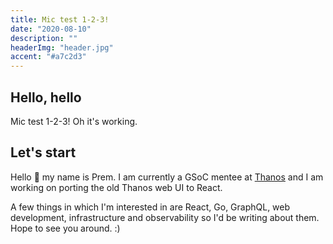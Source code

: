 ```yaml
---
title: Mic test 1-2-3!
date: "2020-08-10"
description: ""
headerImg: "header.jpg"
accent: "#a7c2d3"
---
```


## Hello, hello

Mic test 1-2-3! Oh it's working.

## Let's start

Hello 👋 my name is Prem. I am currently a GSoC mentee at [Thanos](https://thanos.io) and I am working on porting the old Thanos web UI to React.

A few things in which I'm interested in are React, Go, GraphQL, web development, infrastructure and observability so I'd be writing about them. Hope to see you around. :)

